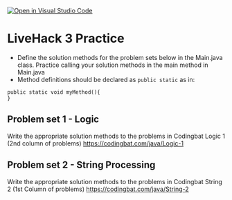 [![Open in Visual Studio Code](https://classroom.github.com/assets/open-in-vscode-718a45dd9cf7e7f842a935f5ebbe5719a5e09af4491e668f4dbf3b35d5cca122.svg)](https://classroom.github.com/online_ide?assignment_repo_id=13098024&assignment_repo_type=AssignmentRepo)
# LiveHack 3 Practice
* Define the solution methods for the problem sets below in the Main.java class.  Practice calling your solution methods in the main method in Main.java
* Method definitions should be declared as `public static` as in:

```
public static void myMethod(){
}
```

## Problem set 1 - Logic
Write the appropriate solution methods to the problems in Codingbat Logic 1 (2nd column of problems) https://codingbat.com/java/Logic-1

## Problem set 2 - String Processing 
Write the appropriate solution methods to the problems in Codingbat String 2 (1st Column of problems) https://codingbat.com/java/String-2

